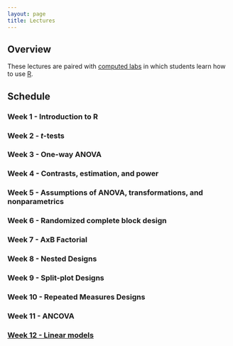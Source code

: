 ```yaml
---
layout: page
title: Lectures
---
```


## Overview

These lectures are paired with [computed labs](../labs/labs.md) in
which students learn how to use [R](https://www.r-project.org/).



## Schedule

### Week 1 - Introduction to R

### Week 2 - *t*-tests


### Week 3 - One-way ANOVA


### Week 4 - Contrasts, estimation, and power


### Week 5 - Assumptions of ANOVA, transformations, and nonparametrics


### Week 6 - Randomized complete block design


### Week 7 - AxB Factorial


### Week 8 - Nested Designs


### Week 9 - Split-plot Designs


### Week 10 - Repeated Measures Designs


### Week 11 - ANCOVA


### [Week 12 - Linear models](modeling-intro/modeling-intro.md)



